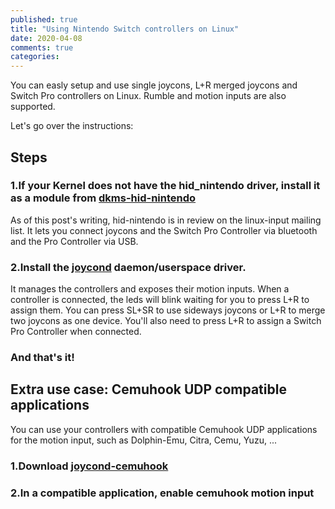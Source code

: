 ```yaml
---
published: true
title: "Using Nintendo Switch controllers on Linux"
date: 2020-04-08
comments: true
categories:
---
```


You can easly setup and use single joycons, L+R merged joycons and Switch Pro controllers on Linux. Rumble and motion inputs are also supported.

Let's go over the instructions:

Steps
---

### 1.If your Kernel does not have the **hid_nintendo** driver, install it as a module from [dkms-hid-nintendo](https://github.com/nicman23/dkms-hid-nintendo)

As of this post's writing, hid-nintendo is in review on the linux-input mailing list. It lets you connect joycons and the Switch Pro Controller via bluetooth and the Pro Controller via USB.

### 2.Install the [joycond](https://github.com/DanielOgorchock/joycond) daemon/userspace driver.

It manages the controllers and exposes their motion inputs. When a controller is connected, the leds will blink waiting for you to press L+R to assign them. You can press SL+SR to use sideways joycons or L+R to merge two joycons as one device. You'll also need to press L+R to assign a Switch Pro Controller when connected.

### And that's it!

Extra use case: Cemuhook UDP compatible applications
---

You can use your controllers with compatible Cemuhook UDP applications for the motion input, such as Dolphin-Emu, Citra, Cemu, Yuzu, ...

### 1.Download [joycond-cemuhook](https://github.com/joaorb64/joycond-cemuhook)
### 2.In a compatible application, enable cemuhook motion input
